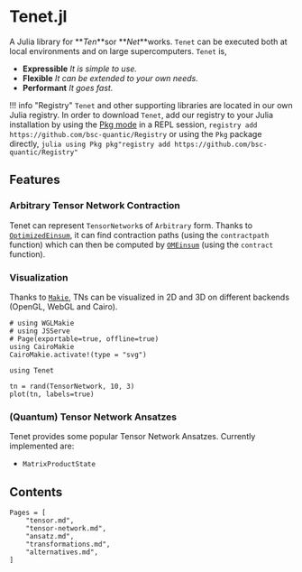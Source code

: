 # Tenet.jl

A Julia library for **_Ten_**sor **_Net_**works. `Tenet` can be executed both at local environments and on large supercomputers. `Tenet` is,

- **Expressible** _It is simple to use._
- **Flexible** _It can be extended to your own needs._
- **Performant** _It goes fast._

!!! info "Registry"
    `Tenet` and other supporting libraries are located in our own Julia registry.
    In order to download `Tenet`, add our registry to your Julia installation by using the [Pkg mode](https://docs.julialang.org/en/v1/stdlib/REPL/#Pkg-mode) in a REPL session,
    ```
    registry add https://github.com/bsc-quantic/Registry
    ```
    or using the `Pkg` package directly,
    ```julia
    using Pkg
    pkg"registry add https://github.com/bsc-quantic/Registry"
    ```

## Features

### Arbitrary Tensor Network Contraction

Tenet can represent `TensorNetwork`s of `Arbitrary` form. Thanks to [`OptimizedEinsum`](https://github.com/bsc-quantic/OptimizedEinsum.jl), it can find contraction paths (using the `contractpath` function) which can then be computed by [`OMEinsum`](https://github.com/under-Peter/OMEinsum.jl) (using the `contract` function).

### Visualization

Thanks to [`Makie`](https://github.com/MakieOrg/Makie.jl), TNs can be visualized in 2D and 3D on different backends (OpenGL, WebGL and Cairo).

```@setup plot
# using WGLMakie
# using JSServe
# Page(exportable=true, offline=true)
using CairoMakie
CairoMakie.activate!(type = "svg")
```

```@example plot
using Tenet

tn = rand(TensorNetwork, 10, 3)
plot(tn, labels=true)
```

### (Quantum) Tensor Network Ansatzes

Tenet provides some popular Tensor Network Ansatzes. Currently implemented are:

- `MatrixProductState`

## Contents

```@contents
Pages = [
    "tensor.md",
    "tensor-network.md",
    "ansatz.md",
    "transformations.md",
    "alternatives.md",
]
```
